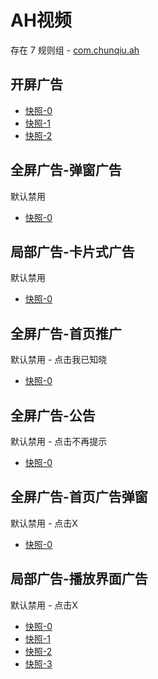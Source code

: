 # AH视频

存在 7 规则组 - [com.chunqiu.ah](/src/apps/com.chunqiu.ah.ts)

## 开屏广告

- [快照-0](https://i.gkd.li/import/13264387)
- [快照-1](https://i.gkd.li/import/13264381)
- [快照-2](https://i.gkd.li/import/13264377)

## 全屏广告-弹窗广告

默认禁用

- [快照-0](https://i.gkd.li/import/13264383)

## 局部广告-卡片式广告

默认禁用

- [快照-0](https://i.gkd.li/import/13635499)

## 全屏广告-首页推广

默认禁用 - 点击我已知晓

- [快照-0](https://i.gkd.li/import/13852430)

## 全屏广告-公告

默认禁用 - 点击不再提示

- [快照-0](https://i.gkd.li/import/13852447)

## 全屏广告-首页广告弹窗

默认禁用 - 点击X

- [快照-0](https://i.gkd.li/import/13852448)

## 局部广告-播放界面广告

默认禁用 - 点击X

- [快照-0](https://i.gkd.li/import/13852535)
- [快照-1](https://i.gkd.li/import/13852695)
- [快照-2](https://i.gkd.li/import/13852670)
- [快照-3](https://i.gkd.li/import/13852669)
